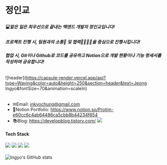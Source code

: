 # 정인교
#####
##### 💻맡은 일은 최우선으로 끝내는 백엔드 개발자 정인교입니다!
##### 프로젝트 진행 시, 팀원과의 소통🧏‍ 및 협력👨‍👨‍👦‍👦을 중심으로 진행시킵니다!
##### 협업 시, Git이나 Github로 코드를 공유하고 Notion으로 개발 현황이나 기능 명세서를 작성하며 공유합니다!
######
![header](https://capsule-render.vercel.app/api?type=Waving&color=auto&height=250&section=header&text=Jeong Ingyo&fontSize=70&animation=scaleIn)
######
######
#####
- ✉Email: inkyochung@gmail.com
- 📝Notion Portfolio: https://www.notion.so/Protim-e60cc6c4ab64486ca5cbb8b44234f654
- 📚Blog: https://developblog.tistory.com/ <a href="https://velog.io/@ingyocode"><img src="https://img.shields.io/badge/velog-1DBF73?style=flat-square&logo=Vimeo&logoColor=white"/></a>

#### Tech Stack
<img src="https://img.shields.io/badge/JavaScript-F7DF1E?style=flat-square&logo=JavaScript&logoColor=white"/> <img src="https://img.shields.io/badge/TypeScript-3178C6?style=flat-square&logo=TypeScript&logoColor=white"/> <img src="https://img.shields.io/badge/tsNode-339933?style=flat-square&logo=ts-node&logoColor=white"/> <img src="https://img.shields.io/badge/MySQL-4479A1?style=flat-square&logo=MySQL&logoColor=white"/>
#### 
![Ingyo's GitHub stats](https://github-readme-stats.vercel.app/api?username=ingyocode&show_icons=true)
#### 


